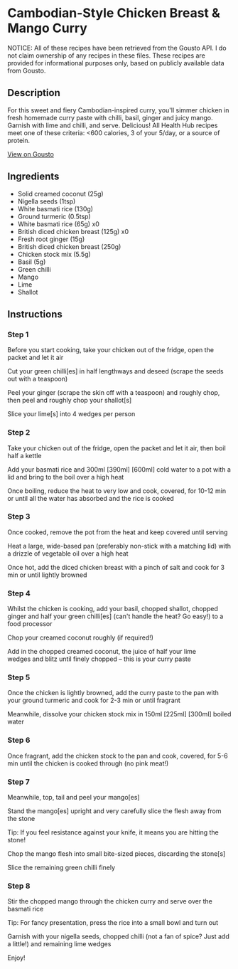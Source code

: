 # Cambodian-Style Chicken Breast & Mango Curry

NOTICE: All of these recipes have been retrieved from the Gousto API. I do not claim ownership of any recipes in these files. These recipes are provided for informational purposes only, based on publicly available data from Gousto.

## Description

For this sweet and fiery Cambodian-inspired curry, you'll simmer chicken in fresh homemade curry paste with chilli, basil, ginger and juicy mango. Garnish with lime and chilli, and serve. Delicious! All Health Hub recipes meet one of these criteria: <600 calories, 3 of your 5/day, or a source of protein.

[View on Gousto](https://www.gousto.co.uk/recipes/cookbook/cambodian-style-chicken-breast-mango-curry)

## Ingredients

- Solid creamed coconut (25g)
- Nigella seeds (1tsp)
- White basmati rice (130g)
- Ground turmeric (0.5tsp)
- White basmati rice (65g) x0
- British diced chicken breast (125g) x0
- Fresh root ginger (15g)
- British diced chicken breast (250g)
- Chicken stock mix (5.5g)
- Basil (5g)
- Green chilli
- Mango
- Lime
- Shallot

## Instructions


### Step 1

Before you start cooking, take your chicken out of the fridge, open the packet and let it air

Cut your green chilli[es] in half lengthways and deseed (scrape the seeds out with a teaspoon)

Peel your ginger (scrape the skin off with a teaspoon) and roughly chop, then peel and roughly chop your shallot[s]

Slice your lime[s]<span class="text-danger"> </span>into 4 wedges per person


### Step 2

Take your chicken out of the fridge, open the packet and let it air, then boil half a kettle

Add your basmati rice and 300ml <span class="text-purple">[390ml]</span> <span class="text-danger">[600ml]</span> cold water to a pot with a lid and bring to the boil over a high heat

Once boiling, reduce the heat to very low and cook, covered, for 10-12 min or until all the water has absorbed and the rice is cooked


### Step 3

Once cooked, remove the pot from the heat and keep covered until serving

Heat a large, wide-based pan (preferably non-stick with a matching lid) with a drizzle of vegetable oil over a high heat

Once hot, add the diced chicken breast with a pinch of salt and cook for 3 min or until lightly browned


### Step 4

Whilst the chicken is cooking, add your basil, chopped shallot, chopped ginger and half your green chilli[es] (can't handle the heat? Go easy!) to a food processor

Chop your creamed coconut roughly (if required!)

Add in the chopped creamed coconut, the juice of half your lime wedges and blitz until finely chopped – this is your curry paste


### Step 5

Once the chicken is lightly browned, add the curry paste to the pan with your ground turmeric and cook for 2-3 min or until fragrant

Meanwhile, dissolve your chicken stock mix in 150ml <span class="text-purple">[225ml]</span> <span class="text-danger">[300ml]</span> boiled water


### Step 6

Once fragrant, add the chicken stock to the pan and cook, covered, for 5-6 min until the chicken is cooked through (no pink meat!)


### Step 7

Meanwhile, top, tail and peel your mango[es]

Stand the mango[es]<span class="text-danger"> </span>upright and very carefully slice the flesh away from the stone

Tip: If you feel resistance against your knife, it means you are hitting the stone!

Chop the mango flesh into small bite-sized pieces, discarding the stone[s]

Slice the remaining green chilli finely

### Step 8

Stir the chopped mango through the chicken curry and serve over the basmati rice

Tip: For fancy presentation, press the rice into a small bowl and turn out

Garnish with your nigella seeds, chopped chilli (not a fan of spice? Just add a little!) and remaining lime wedges

Enjoy!

